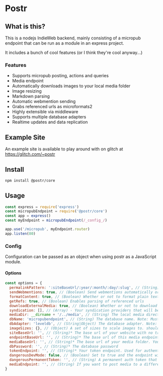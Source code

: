 # Postr

## What is this?

This is a nodejs IndieWeb backend, mainly consisting of a micropub endpoint that can be run as a module in an express project.

It includes a bunch of cool features (or I think they're cool anyway...)

### Features

- Supports micropub posting, actions and queries
- Media endpoint
- Automatically downloads images to your local media folder
- Image resizing
- Markdown parsing
- Automatic webmention sending
- Grabs referenced urls as microformats2
- Highly extensible via middleware
- Supports multiple database adapters
- Realtime updates and data replication

## Example Site

An example site is available to play around with on glitch at https://glitch.com/~postr

## Install

```bash
npm install @postr/core
```

## Usage

```js
const express = require('express')
const micropubEndpoint = require('@postr/core')
const app = express()
const myEndpoint = micropubEndpoint(/_config_/)

app.use('/micropub', myEndpoint.router)
app.listen(80)
```

### Config

Configuration can be passed as an object when using postr as a JavaScript module.

#### Options

```js
const options = {
  permalinkPattern: ':siteBaseUrl/:year/:month/:day/:slug', // (String) What your site permalinks look like. Written in express style. Must include year month and day at the moment
  sendWebmentions: true, // (Boolean) Send webmentions automatically or not
  formatContent: true, // (Boolean) Whether or not to format plain text content
  getRefs: true, // (Boolean) Enables parsing of referenced urls
  downloadExternalMedia: true, // (Boolean) Whether or not to download referenced media files (`photo`, `audio` and `video` properties). They will be saved to the default media endpoint
  syndication: [], // (Array) - Your syndication providers that will be returned in micropub config queries
  mediaDir: __dirname + '/../media', // (String) The local media directory
  dbName: 'micropubendpoint', // (String) The database name. Note: Must adhere to RxDB rules
  dbAdapter: 'leveldb', // (String|Object) The database adapter. Note: To use a different adapter you must also load the appropriate RxDB plugin
  imageSizes: {}, // (Object) A set of sizes to scale images to. should be in the format `{name: [width, height]}` eg. `{thumbnail: [200, 200], large: [1800, 0]}`, Note: If you pass 0 as the height the image will retain its original ratio
  siteBaseUrl: '', // (String)* The base url of your website with no trailing slash. Eg. `https://grant.codes`
  endpointBaseUrl: '', // (String)* The base url of this media endpoint with no trailing slash. Eg. `https://micropub.grant.codes` or `https://grant.codes/micropub`
  mediaBaseUrl: '', // (String)* The base url of your media folder. You should statically serve the `mediaDir` and set this option to the url
  dbPassword: '', // (String)* The database password
  tokenEndpoint: '', // (String)* Your token endpoint. Used for authenticating requests
  dangerousDevMode: false, // (Boolean) Set to true and the endpoint will skip checking tokens. It may do more in the future
  dangerousPermanentToken: '', // (String) A permanent auth token that may be useful if you are using your own tools to communicate with your site
  mediaEndpoint: '', // (String) If you want to post media to a different media endpoint pass the url here and all file storage will be handled by your media endpoint. No image resizing will be done.
}
```
